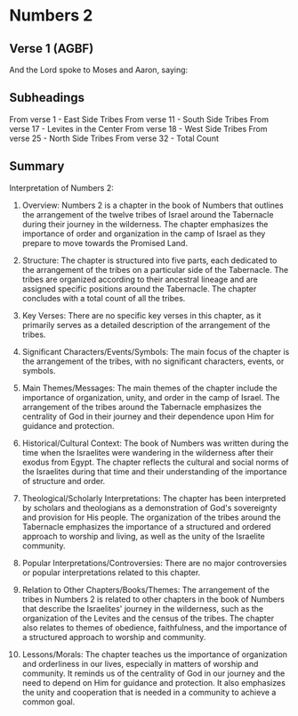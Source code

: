 # Numbers 2

## Verse 1 (AGBF)

And the Lord spoke to Moses and Aaron, saying:

## Subheadings

From verse 1 - East Side Tribes
From verse 11 - South Side Tribes
From verse 17 - Levites in the Center
From verse 18 - West Side Tribes
From verse 25 - North Side Tribes
From verse 32 - Total Count

## Summary

Interpretation of Numbers 2:

1. Overview:
Numbers 2 is a chapter in the book of Numbers that outlines the arrangement of the twelve tribes of Israel around the Tabernacle during their journey in the wilderness. The chapter emphasizes the importance of order and organization in the camp of Israel as they prepare to move towards the Promised Land.

2. Structure:
The chapter is structured into five parts, each dedicated to the arrangement of the tribes on a particular side of the Tabernacle. The tribes are organized according to their ancestral lineage and are assigned specific positions around the Tabernacle. The chapter concludes with a total count of all the tribes.

3. Key Verses:
There are no specific key verses in this chapter, as it primarily serves as a detailed description of the arrangement of the tribes.

4. Significant Characters/Events/Symbols:
The main focus of the chapter is the arrangement of the tribes, with no significant characters, events, or symbols.

5. Main Themes/Messages:
The main themes of the chapter include the importance of organization, unity, and order in the camp of Israel. The arrangement of the tribes around the Tabernacle emphasizes the centrality of God in their journey and their dependence upon Him for guidance and protection.

6. Historical/Cultural Context:
The book of Numbers was written during the time when the Israelites were wandering in the wilderness after their exodus from Egypt. The chapter reflects the cultural and social norms of the Israelites during that time and their understanding of the importance of structure and order.

7. Theological/Scholarly Interpretations:
The chapter has been interpreted by scholars and theologians as a demonstration of God's sovereignty and provision for His people. The organization of the tribes around the Tabernacle emphasizes the importance of a structured and ordered approach to worship and living, as well as the unity of the Israelite community.

8. Popular Interpretations/Controversies:
There are no major controversies or popular interpretations related to this chapter.

9. Relation to Other Chapters/Books/Themes:
The arrangement of the tribes in Numbers 2 is related to other chapters in the book of Numbers that describe the Israelites' journey in the wilderness, such as the organization of the Levites and the census of the tribes. The chapter also relates to themes of obedience, faithfulness, and the importance of a structured approach to worship and community.

10. Lessons/Morals:
The chapter teaches us the importance of organization and orderliness in our lives, especially in matters of worship and community. It reminds us of the centrality of God in our journey and the need to depend on Him for guidance and protection. It also emphasizes the unity and cooperation that is needed in a community to achieve a common goal.
